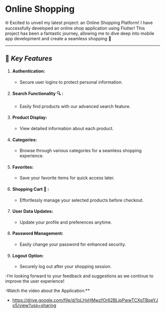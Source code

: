 # Online Shopping

🌐  Excited to unveil my latest project: an Online Shopping Platform! 
 I have successfully developed an online shop application using Flutter! This project has been a fantastic journey, allowing me to dive deep into mobile app development and create a seamless shopping 🛒

---------

## :pushpin: ***Key Features*** 

1. #### **Authentication:**
   - Secure user logins to protect personal information.
1. #### **Search Functionality :mag: :** 
   -  Easily find products with our advanced search feature.
1. #### **Product Display:**
   - View detailed information about each product.
1. #### **Categories:**
   - Browse through various categories for a seamless shopping experience.
5. #### **Favorites:**
   - Save your favorite items for quick access later.
1. #### **Shopping Cart 🛒 :**
   - Effortlessly manage your selected products before checkout.
1. #### **User Data Updates:**
   - Update your profile and preferences anytime.
1. #### **Password Management:**
   - Easily change your password for enhanced security.
1. #### **Logout Option:**
   - Securely log out after your shopping session.
     
-I’m looking forward to your feedback and suggestions as we continue to improve the user experience!

-Watch the video about the Application:**
 - https://drive.google.com/file/d/1oLHxHMwzfOr62BLjpPwwTCXgTBqeYJo5/view?usp=sharing


